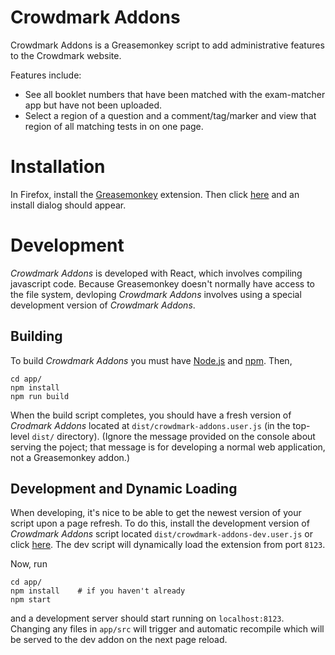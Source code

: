 # Crowdmark Addons

Crowdmark Addons is a Greasemonkey script to add administrative 
features to the Crowdmark website.

Features include:
  * See all booklet numbers that have been matched with the exam-matcher app but have not been uploaded.
  * Select a region of a question and a comment/tag/marker and view that region of all matching tests in on one page.

# Installation

In Firefox, install the [Greasemonkey](https://addons.mozilla.org/en-CA/firefox/addon/greasemonkey/) extension. 
Then click [here](https://github.com/siefkenj/crowdmark-addons/raw/master/dist/crowdmark-addons.user.js)
and an install dialog should appear.

# Development

*Crowdmark Addons* is developed with React, which involves compiling javascript code. Because
Greasemonkey doesn't normally have access to the file system, devloping *Crowdmark Addons* involves
using a special development version of *Crowdmark Addons*.

## Building

To build *Crowdmark Addons* you must have [Node.js](https://nodejs.org/en/download/) and [npm](https://docs.npmjs.com/downloading-and-installing-node-js-and-npm).
Then,

```
cd app/
npm install
npm run build
```

When the build script completes, you should have a fresh version of *Crodmark Addons* located at `dist/crowdmark-addons.user.js`
(in the top-level `dist/` directory). (Ignore the message provided on the console about serving the poject; that message is for
developing a normal web application, not a Greasemonkey addon.)

## Development and Dynamic Loading

When developing, it's nice to be able to get the newest version of your script upon a page
refresh. To do this, install the development version of *Crowdmark Addons* script located
`dist/crowdmark-addons-dev.user.js` or click [here](https://github.com/siefkenj/crowdmark-addons/raw/master/dist/crowdmark-addons-dev.user.js).
The dev script will dynamically load the extension from port `8123`.

Now, run

```
cd app/
npm install    # if you haven't already
npm start
```

and a development server should start running on `localhost:8123`. Changing any files in `app/src` will trigger
and automatic recompile which will be served to the dev addon on the next page reload.
